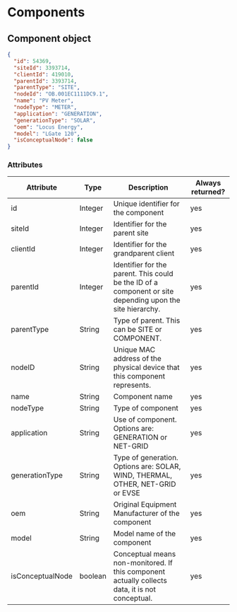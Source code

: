 # Components

## Component object

```json
{
  "id": 54369,
  "siteId": 3393714,
  "clientId": 419010,
  "parentId": 3393714,
  "parentType": "SITE",
  "nodeId": "OB.001EC1111DC9.1",
  "name": "PV Meter",
  "nodeType": "METER",
  "application": "GENERATION",
  "generationType": "SOLAR",
  "oem": "Locus Energy",
  "model": "LGate 120",
  "isConceptualNode": false
}
```

### Attributes

Attribute | Type| Description | Always returned?
---|---|---|---
id | Integer | Unique identifier for the component | yes
siteId | Integer | Identifier for the parent site | yes
clientId | Integer | Identifier for the grandparent client | yes
parentId | Integer | Identifier for the parent. This could be the ID of a component or site depending upon the site hierarchy. | yes
parentType | String | Type of parent. This can be SITE or COMPONENT. | yes
nodeID | String | Unique MAC address of the physical device that this component represents. | yes
name | String | Component name | yes
nodeType | String | Type of component | yes
application | String | Use of component. Options are: GENERATION or NET-GRID | yes
generationType | String | Type of generation. Options are: SOLAR, WIND, THERMAL, OTHER, NET-GRID or EVSE | yes
oem | String | Original Equipment Manufacturer of the component | yes
model | String | Model name of the component | yes
isConceptualNode | boolean | Conceptual means non-monitored. If this component actually collects data, it is not conceptual. | yes